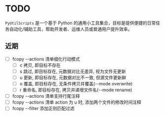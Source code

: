 # TODO

`PyUtilScripts` 是一个基于 Python 的通用小工具集合，目标是提供便捷的日常任务自动化/辅助工具，帮助开发者、运维人员或普通用户提升效率。

## 近期

- [ ] fcopy --actions 清单细化行动模式
  - [ ] c 拷贝, 即目标不存在
  - [ ] s 跳过, 即目标存在, 元数据对比无差异, 视为文件无更新
  - [ ] u 更新, 即目标存在, 元数据对比不一致, 但源文件更新鲜
  - [ ] o 覆盖, 即目标存在, 无条件拷贝并覆盖(--mode overwrite)
  - [ ] r 重命名, 即目标存在, 拷贝并递增文件名(--mode rename)
- [ ] fcopy --actions 清单支持行尾注释
- [ ] fcopy --actions 清单 action 为 u 时, 添加两个文件的修改时间注释
- [ ] fcopy --filter  添加正则匹配过滤